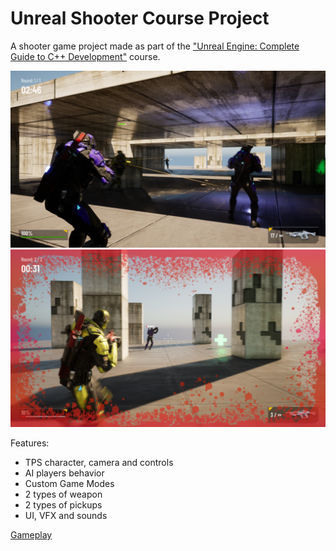 # Unreal Shooter Course Project

A shooter game project made as part of the ["Unreal Engine: Complete Guide to C++ Development"](https://www.udemy.com/course/unrealengine/?couponCode=KEEPLEARNING) course.

<img src="Screenshots/Screenshot_1.png" width = "950">
<img src="Screenshots/Screenshot_3.png" width = "950">

Features:
- TPS character, camera and controls
- AI players behavior
- Custom Game Modes
- 2 types of weapon
- 2 types of pickups
- UI, VFX and sounds

[Gameplay](https://drive.google.com/file/d/1fI63SLGc6TLcUD8osuTyy0YZ2kdydRLY/view?usp=sharing)
